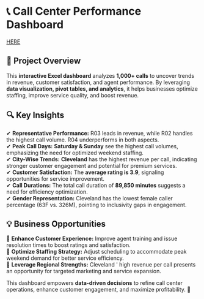 

# 📞 Call Center Performance Dashboard  
[HERE](https://1drv.ms/x/c/47a25ef2781e5338/EVsaOVET781KvxGwf0VBT6kBn98UaJH_hQqcWs4Yw_5RYA?e=TbVG74)



## 📌 Project Overview  
This **interactive Excel dashboard** analyzes **1,000+ calls** to uncover trends in revenue, customer satisfaction, and agent performance. By leveraging **data visualization, pivot tables, and analytics**, it helps businesses optimize staffing, improve service quality, and boost revenue.  

## 🔍 Key Insights  
✔ **Representative Performance:** R03 leads in revenue, while R02 handles the highest call volume. R04 underperforms in both aspects.  
✔ **Peak Call Days:** **Saturday & Sunday** see the highest call volumes, emphasizing the need for optimized weekend staffing.  
✔ **City-Wise Trends:** **Cleveland** has the highest revenue per call, indicating stronger customer engagement and potential for premium services.  
✔ **Customer Satisfaction:** The **average rating is 3.9**, signaling opportunities for service improvement.  
✔ **Call Durations:** The total call duration of **89,850 minutes** suggests a need for efficiency optimization.  
✔ **Gender Representation:** Cleveland has the lowest female caller percentage (63F vs. 326M), pointing to inclusivity gaps in engagement.  

## 💡 Business Opportunities  
📌 **Enhance Customer Experience:** Improve agent training and issue resolution times to boost ratings and satisfaction.  
📌 **Optimize Staffing Strategy:** Adjust scheduling to accommodate peak weekend demand for better service efficiency.  
📌 **Leverage Regional Strengths:** Cleveland ' high revenue per call presents an opportunity for targeted marketing and service expansion.  

This dashboard empowers **data-driven decisions** to refine call center operations, enhance customer engagement, and maximize profitability. 🚀
